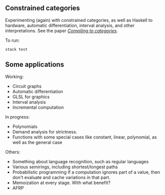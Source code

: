 ## Constrained categories

Experimenting (again) with constrained categories, as well as Haskell to hardware, automatic differentiation, interval analysis, and other interpretations. See the paper [*Compiling to categories*](http://conal.net/papers/compiling-to-categories).

To run:

    stack test

## Some applications

Working:

*   Circuit graphs
*   Automatic differentiation
*   GLSL for graphics
*   Interval analysis
*   Incremental computation

In progress:

*   Polynomials
*   Demand analysis for strictness.
*   Functions with some special cases like constant, linear, polynomial, as well as the general case

Others:
*   Something about language recognition, such as regular languages
*   Various semirings, including shortest/longest paths
*   Probabilistic programming
    If a computation ignores part of a value, then don't evaluate and cache variations in that part.
*   Memoization at every stage. With what benefit?
*   AFRP
